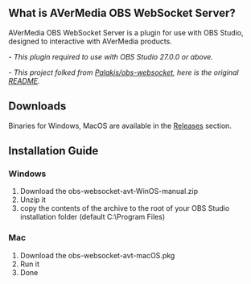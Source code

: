What is AVerMedia OBS WebSocket Server?
------------
AVerMedia OBS WebSocket Server is a plugin for use with OBS Studio, designed to interactive with AVerMedia products.

*- This plugin required to use with OBS Studio 27.0.0 or above.*

*- This project folked from [Palakis/obs-websocket](https://github.com/Palakis/obs-websocket "Palskis/obs-websocket"), here is the original [README](https://github.com/Palakis/obs-websocket/blob/4.x-current/README.md "README").*

Downloads
------------
Binaries for Windows, MacOS are available in the [Releases](https://github.com/AVerMedia-Technologies-Inc/obs-websocket/releases "Releases") section.


Installation Guide
------------
### Windows
1. Download the obs-websocket-avt-WinOS-manual.zip
2. Unzip it
3. copy the contents of the archive to the root of your OBS Studio installation folder (default C:\Program Files\)

### Mac
1. Download the obs-websocket-avt-macOS.pkg
2. Run it
3. Done


